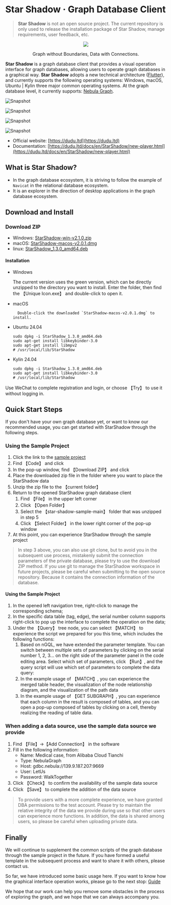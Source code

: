 # Star Shadow · Graph Database Client

> **Star Shadow** is not an open source project. The current repository is only used to release the installation package of Star Shadow, manage requirements, user feedback, etc.

<p align="center">
    <img src="./assets/logo.png"></img>
</p>

<p align="center">Graph without Boundaries, Data with Connections.</p>

**Star Shadow** is a graph database client that provides a visual operation interface for graph databases, allowing users to operate graph databases in a graphical way.
**Star Shadow** adopts a new technical architecture ([Flutter](https://github.com/flutter/flutter)), and currently supports the following operating systems: Windows, macOS, Ubuntu | Kylin three major common operating systems.
At the graph database level, it currently supports: [Nebula Graph](http://nebula-graph.com.cn/).

![Snapshot](./assets/ai-example.gif)

![Snapshot](./assets/code-prompt.gif)

![Snapshot](./assets/code-tpl.gif)

![Snapshot](./assets/gen-entity.gif)

- Official website: [https://dudu.ltd](https://dudu.ltd)
- Documentation: [https://dudu.ltd/docs/en/StarShadow/new-player.html](https://dudu.ltd/docs/en/StarShadow/new-player.html)

## What is Star Shadow?
- In the graph database ecosystem, it is striving to follow the example of `Navicat` in the relational database ecosystem.
- It is an explorer in the direction of desktop applications in the graph database ecosystem.

## Download and Install

### Download ZIP

- Windows: [StarShadow-win-v2.1.0.zip](https://github.com/dudu-ltd/star-shadow-package/releases/download/v2.1.0/StarShadow-win-v2.1.0.zip)
- macOS: [StarShadow-macos-v2.0.1.dmg](https://github.com/dudu-ltd/star-shadow-package/releases/download/v2.0.1/StarShadow-macos-v2.0.1.dmg)
- linux: [StarShadow_1.3.0_amd64.deb](https://github.com/dudu-ltd/star-shadow-package/releases/download/v1.3.0/StarShadow_1.3.0_amd64.deb)

#### Installation

- Windows

    The current version uses the green version, which can be directly unzipped to the directory you want to install. Enter the folder, then find the 【Unique Icon.exe】 and double-click to open it.

- macOS
    
        Double-click the downloaded `StarShadow-macos-v2.0.1.dmg` to install.

- Ubuntu 24.04

    ```shell
    sudo dpkg -i StarShadow_1.3.0_amd64.deb
    sudo apt-get install libkeybinder-3.0
    sudo apt-get install libmpv2
    # /usr/local/lib/StarShadow 
    ```

- Kylin 24.04

    ```shell
    sudo dpkg -i StarShadow_1.3.0_amd64.deb
    sudo apt-get install libkeybinder-3.0
    # /usr/local/lib/StarShadow
    ```

Use WeChat to complete registration and login, or choose 【Try】 to use it without logging in.

## Quick Start Steps

If you don't have your own graph database yet, or want to know our recommended usage, you can get started with StarShadow through the following steps.

### Using the Sample Project

1. Click the link to the [sample project](https://github.com/dudu-ltd/star-shadow-sample)
2. Find 【Code】 and click
3. In the pop-up window, find 【Download ZIP】 and click
4. Place the downloaded zip file in the folder where you want to place the StarShadow data
5. Unzip the zip file to the 【current folder】
6. Return to the opened StarShadow graph database client
    1. Find 【File】 in the upper left corner
    2. Click 【Open Folder】
    3. Select the 【star-shadow-sample-main】 folder that was unzipped in step 5
    4. Click 【Select Folder】 in the lower right corner of the pop-up window
7. At this point, you can experience StarShadow through the sample project

> In step 3 above, you can also use git clone, but to avoid you in the subsequent use process, mistakenly submit the connection parameters of the private database, please try to use the download ZIP method.
If you use git to manage the StarShadow workspace in future projects, please be careful when submitting to the open source repository. Because it contains the connection information of the database.


#### Using the Sample Project

1. In the opened left navigation tree, right-click to manage the corresponding schema;
2. In the specific data table (tag, edge), the serial number column supports right-click to pop up the interface to complete the operation on the data;
3. Under the 【Query】 tree node, you can select 【MATCH】 to experience the script we prepared for you this time, which includes the following functions:
    1. Based on nGQL, we have extended the parameter template. You can switch between multiple sets of parameters by clicking on the serial number 1, 2, 3... on the right side of the parameter panel in the code editing area. Select which set of parameters, click 【Run】, and the query script will use which set of parameters to complete the data query:
    2. In the example usage of 【MATCH】, you can experience the merged table header, the visualization of the node relationship diagram, and the visualization of the path data
    3. In the example usage of 【GET SUBGRAPH】, you can experience that each column in the result is composed of tables, and you can open a pop-up composed of tables by clicking on a cell, thereby realizing the reading of table data.

### When adding a data source, use the sample data source we provide

1. Find 【File】->【Add Connection】 in the software
2. Fill in the following information:
    - Name: Medical case, from Alibaba Cloud Tianchi
    - Type: NebulaGraph
    - Host: gdbc.nebula://139.9.187.207:9669
    - User: LetUs
    - Password: WalkTogether
3. Click 【Check】 to confirm the availability of the sample data source
4. Click 【Save】 to complete the addition of the data source

> To provide users with a more complete experience, we have granted DBA permissions to the test account. Please try to maintain the relative integrity of the data we provide during use so that other users can experience more functions.
In addition, the data is shared among users, so please be careful when uploading private data.

## Finally
We will continue to supplement the common scripts of the graph database through the sample project in the future. If you have formed a useful template in the subsequent process and want to share it with others, please contact us.

So far, we have introduced some basic usage here. If you want to know how the graphical interface operation works, please go to the next stop: [Guide](./help.html)

We hope that our work can help you remove some obstacles in the process of exploring the graph, and we hope that we can always accompany you.
